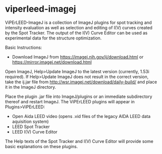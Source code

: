 # viperleed-imagej

ViPErLEED-ImageJ is a collection of ImageJ plugins for spot tracking and intensity evaluation as well as selection and editing of I(V) curves created by the Spot Tracker. The output of the I(V) Curve Editor can be used as experimental data for the structure optimization.

Basic Instructions:
- Download ImageJ from
  https://imagej.nih.gov/ij/download.html  or
  https://mirror.imagej.net/download.html

Open ImageJ, Help>Update ImageJ to the latest version (currently, 1.53i required).
If Help>Update ImageJ does not result in the correct version, take the ij.jar file from
  http://wsr.imagej.net/download/daily-build/
and place it in the ImageJ directory.

Place the plugin .jar file into ImageJ/plugins or an immediate subdirectory thereof and restart ImageJ.
The ViPErLEED plugins will appear in Plugins>ViPErLEED:
- Open Aida LEED video (opens .vid files of the legacy AIDA LEED data aquisition system)
- LEED Spot Tracker
- LEED I(V) Curve Editor

The Help texts of the Spot Tracker and I(V) Curve Editor will provide some basic explanations on these plugins.
